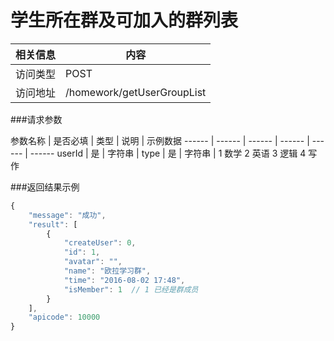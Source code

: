 
# 学生所在群及可加入的群列表
 相关信息 | 内容
 ------ | ------
 访问类型 | POST
 访问地址 | /homework/getUserGroupList

###请求参数

 参数名称 | 是否必填 | 类型 | 说明 | 示例数据
 ------ | ------ | ------ | ------ | ------ | ------
 userId | 是 | 字符串 | 
 type | 是 | 字符串 |  1 数学 2 英语 3 逻辑 4 写作
 
###返回结果示例

```javascript
{
    "message": "成功",
    "result": [
        {
            "createUser": 0,
            "id": 1,
            "avatar": "",
            "name": "欧拉学习群",
            "time": "2016-08-02 17:48",
            "isMember": 1  // 1 已经是群成员
        }
    ],
    "apicode": 10000
}
